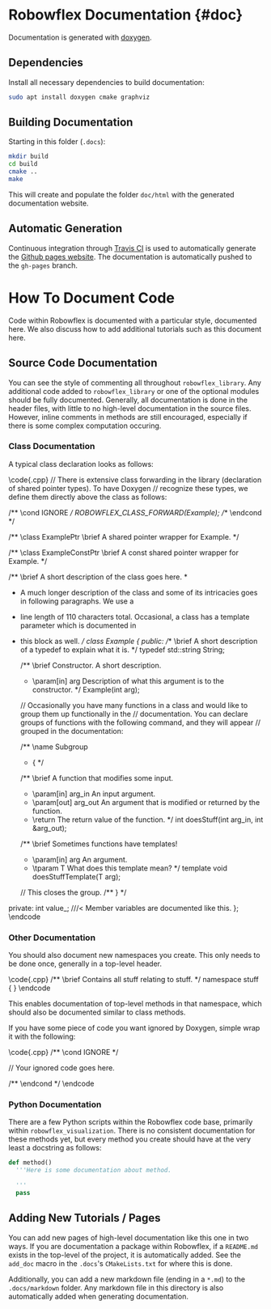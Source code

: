 # Robowflex Documentation {#doc}
Documentation is generated with [doxygen](https://www.doxygen.nl/index.html).

## Dependencies
Install all necessary dependencies to build documentation:
```sh
sudo apt install doxygen cmake graphviz
```

## Building Documentation
Starting in this folder (`.docs`):
```sh
mkdir build
cd build
cmake ..
make
```
This will create and populate the folder `doc/html` with the generated documentation website.

## Automatic Generation
Continuous integration through [Travis CI](https://travis-ci.org/) is used to automatically generate the [Github pages website](https://kavrakilab.github.io/robowflex/index.html).
The documentation is automatically pushed to the `gh-pages` branch.

# How To Document Code

Code within Robowflex is documented with a particular style, documented here. 
We also discuss how to add additional tutorials such as this document here.

## Source Code Documentation

You can see the style of commenting all throughout `robowflex_library`.
Any additional code added to `robowflex_library` or one of the optional modules should be fully documented.
Generally, all documentation is done in the header files, with little to no high-level documentation in the source files.
However, inline comments in methods are still encouraged, especially if there is some complex computation occuring.

### Class Documentation

A typical class declaration looks as follows:

\code{.cpp}
// There is extensive class forwarding in the library (declaration of shared pointer types). To have Doxygen 
// recognize these types, we define them directly above the class as follows:

/** \cond IGNORE */
ROBOWFLEX_CLASS_FORWARD(Example);
/** \endcond */

/** \class ExamplePtr
    \brief A shared pointer wrapper for Example. */

/** \class ExampleConstPtr
    \brief A const shared pointer wrapper for Example. */

/** \brief A short description of the class goes here.
 *
 *  A much longer description of the class and some of its intricacies goes in following paragraphs. We use a
 * line length of 110 characters total. Occasional, a class has a template parameter which is documented in
 * this block as well.
 */
 class Example
 {
 public:
     /** \brief A short description of a typedef to explain what it is.
      */
     typedef std::string String;
    
     /** \brief Constructor. A short description.
      *  \param[in] arg Description of what this argument is to the constructor.
      */
     Example(int arg);
    
     // Occasionally you have many functions in a class and would like to group them up functionally in the 
     // documentation. You can declare groups of functions with the following command, and they will appear 
     // grouped in the documentation:
     
     /** \name Subgroup
      *  \{ */
     
     /** \brief A function that modifies some input.
      *  \param[in] arg_in An input argument.
      *  \param[out] arg_out An argument that is modified or returned by the function.
      *  \return The return value of the function.
      */
     int doesStuff(int arg_in, int &arg_out);
  
     /** \brief Sometimes functions have templates!
      *  \param[in] arg An argument.
      *  \tparam T What does this template mean?
      */
     template <typename T>
     void doesStuffTemplate(T arg);
    
     // This closes the group.
     /** \} */
     
 private:
     int value_; ///< Member variables are documented like this.
 };
 \endcode

### Other Documentation

You should also document new namespaces you create.
This only needs to be done once, generally in a top-level header.

\code{.cpp}
/** \brief Contains all stuff relating to stuff.
 */
namespace stuff
{
}
\endcode

This enables documentation of top-level methods in that namespace, which should also be documented similar to class methods.

If you have some piece of code you want ignored by Doxygen, simple wrap it with the following:

\code{.cpp}
/** \cond IGNORE */

// Your ignored code goes here.

/** \endcond */
\endcode

### Python Documentation

There are a few Python scripts within the Robowflex code base, primarily within `robowflex_visualization`.
There is no consistent documentation for these methods yet, but every method you create should have at the very least a docstring as follows:

```py
def method()
  '''Here is some documentation about method.
  
  '''
  pass
```

## Adding New Tutorials / Pages

You can add new pages of high-level documentation like this one in two ways.
If you are documentation a package within Robowflex, if a `README.md` exists in the top-level of the project, it is automatically added.
See the `add_doc` macro in the `.docs`'s `CMakeLists.txt` for where this is done.

Additionally, you can add a new markdown file (ending in a `*.md`) to the `.docs/markdown` folder.
Any markdown file in this directory is also automatically added when generating documentation.
